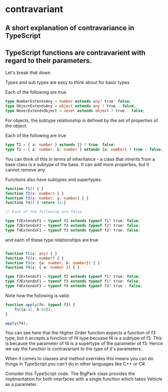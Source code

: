 # contravariant

## A short explanation of contravariance in TypeScript

## TypeScript functions are contravarient with regard to their parameters. 

Let's break that down

Types and sub types are easy to think about for basic types

Each of the following are true

```typescript
type NumberExtendsAny = number extends any? true: false;
type ObjectExtendsAny = object extends any ? true : false;
type NeverExtendsObject = never extends object ? true : false;
```

For objects, the subtype relationship is defined by the set of properties of the object.

Each of the following are true

```typescript
type T1 = { a: number } extends {} ? true: false;
type T2 = { a: number, b: number } extends {a: number} ? true : false;
```

You can think of this in terms of inheritance - a class that inherits from a base class is a subtype of the base. It can add more properties, but it cannot remove any.

Functions also have subtypes and supertypes.

```typescript
function f1() { }
function f2(x: number) { }
function f3(x: number, y: number) { }
function f4() { return 42;}

// Each of the following are false

type f2ExtendsF1 = typeof f2 extends typeof f1? true: false;
type f3ExtendsF2 = typeof f3 extends typeof f2? true: false;
type f4ExtendsF1 = typeof f3 extends typeof f2? true: false;

```
and each of these type relationships are true

```typescript

function f1(x: any) { }
function f2(x: number) { }
function f3(x: {a: number, b: number}) { }
function f4(x: { a: number }) { }

type f2ExtendsF1 = typeof f2 extends typeof f1? true: false;
type f3ExtendsF1 = typeof f3 extends typeof f1? true: false;
type f4ExtendsF3 = typeof f4 extends typeof f3? true : false;
```

Note how the following is valid.

```typescript
function apply(fn: typeof f3) {
    fn({a:42, b:64});
}

apply(f4);
```
You can see here that the Higher Order function expects a function of f3 type, but it accepts a function of f4 type becuase f4 is a subtype of f3. This is because the parameter of f4 is a supertype of the parameter of f3. Hence we say the function is contravariant to the type of it's parameters.

When it comes to classes and method overrides this means you can do things in TypeScript you can't do 
in other languages like C++ or C#.

Consider this TypeScript code. The BigPark class provides the implmentation for both interfaces with a single function which takes Vehicle as a parameter.








